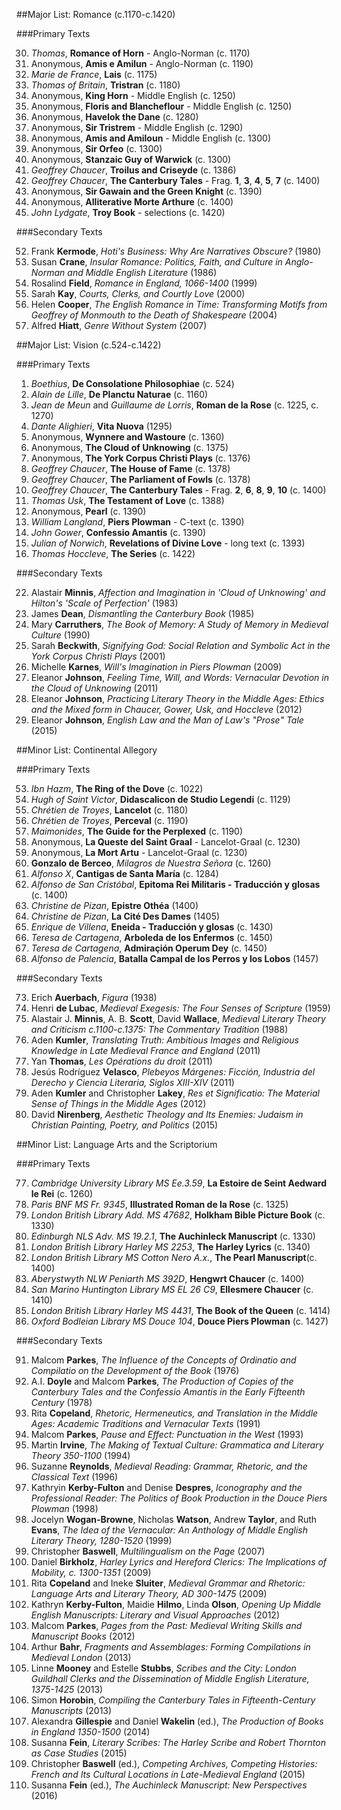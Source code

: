 ##Major List: Romance (c.1170-c.1420)

###Primary Texts

30. _Thomas_, __Romance of Horn__ - Anglo-Norman (c. 1170)
29. Anonymous, __Amis e Amilun__ - Anglo-Norman (c. 1190)
32. _Marie de France_, __Lais__ (c. 1175)
31. _Thomas of Britain_, __Tristran__ (c. 1180)
1. Anonymous, __King Horn__ - Middle English (c. 1250)
36. Anonymous, __Floris and Blancheflour__ - Middle English (c. 1250)
34. Anonymous, __Havelok the Dane__ (c. 1280)
39. Anonymous, __Sir Tristrem__ - Middle English (c. 1290)
3. Anonymous, __Amis and Amiloun__ - Middle English (c. 1300)
37. Anonymous, __Sir Orfeo__ (c. 1300)
38. Anonymous, __Stanzaic Guy of Warwick__ (c. 1300)
40. _Geoffrey Chaucer_, __Troilus and Criseyde__ (c. 1386)
41. _Geoffrey Chaucer_, __The Canterbury Tales__ - Frag. __1__, __3__, __4__, __5__, __7__ (c. 1400)
35. Anonymous, __Sir Gawain and the Green Knight__ (c. 1390)
46. Anonymous, __Alliterative Morte Arthure__ (c. 1400)
47. _John Lydgate_, __Troy Book__ - selections (c. 1420)

###Secondary Texts

52. Frank __Kermode__, _Hoti's Business: Why Are Narratives Obscure?_ (1980)
50. Susan __Crane__, _Insular Romance: Politics, Faith, and Culture in Anglo-Norman and Middle English Literature_ (1986)
51. Rosalind __Field__, _Romance in England, 1066-1400_ (1999)
48. Sarah __Kay__, _Courts, Clerks, and Courtly Love_ (2000)
49. Helen __Cooper__, _The English Romance in Time: Transforming Motifs from Geoffrey of Monmouth to the Death of Shakespeare_ (2004)
53. Alfred __Hiatt__, _Genre Without System_ (2007)

##Major List: Vision (c.524-c.1422)

###Primary Texts

1. _Boethius_, __De Consolatione Philosophiae__ (c. 524)
2. _Alain de Lille_, __De Planctu Naturae__ (c. 1160)
3. _Jean de Meun_ and _Guillaume de Lorris_, __Roman de la Rose__ (c. 1225, c. 1270)
4. _Dante Alighieri_, __Vita Nuova__ (1295) 
5. Anonymous, __Wynnere and Wastoure__ (c. 1360)
6. Anonymous, __The Cloud of Unknowing__ (c. 1375)
7. Anonymous, __The York Corpus Christi Plays__ (c. 1376) 
8. _Geoffrey Chaucer_, __The House of Fame__ (c. 1378)
9. _Geoffrey Chaucer_, __The Parliament of Fowls__ (c. 1378)
10. _Geoffrey Chaucer_, __The Canterbury Tales__ - Frag. __2__, __6__, __8__, __9__, __10__ (c. 1400)
15. _Thomas Usk_, __The Testament of Love__ (c. 1388)
16. Anonymous, __Pearl__ (c. 1390)
17. _William Langland_, __Piers Plowman__ - C-text (c. 1390)
19. _John Gower_, __Confessio Amantis__ (c. 1390)
18. _Julian of Norwich_, __Revelations of Divine Love__ - long text (c. 1393)
20. _Thomas Hoccleve_, __The Series__ (c. 1422)

###Secondary Texts

22. Alastair __Minnis__, _Affection and Imagination in 'Cloud of Unknowing' and Hilton's 'Scale of Perfection'_ (1983)
25. James __Dean__, _Dismantling the Canterbury Book_ (1985)
24. Mary __Carruthers__, _The Book of Memory: A Study of Memory in Medieval Culture_ (1990)
21. Sarah __Beckwith__, _Signifying God: Social Relation and Symbolic Act in the York Corpus Christi Plays_ (2001)
26. Michelle __Karnes__, _Will's Imagination in Piers Plowman_ (2009)
23. Eleanor __Johnson__, _Feeling Time, Will, and Words: Vernacular Devotion in the Cloud of Unknowing_ (2011)
28. Eleanor __Johnson__, _Practicing Literary Theory in the Middle Ages: Ethics and the Mixed form in Chaucer, Gower, Usk, and Hoccleve_ (2012)
27. Eleanor __Johnson__, _English Law and the Man of Law's "Prose" Tale_ (2015)


##Minor List: Continental Allegory

###Primary Texts

53. _Ibn Hazm_, __The Ring of the Dove__ (c. 1022)
67. _Hugh of Saint Victor_, __Didascalicon de Studio Legendi__ (c. 1129)
58. _Chrétien de Troyes_, __Lancelot__ (c. 1180)
59. _Chrétien de Troyes_, __Perceval__ (c. 1190)
62. _Maimonides_, __The Guide for the Perplexed__ (c. 1190)
60. Anonymous, __La Queste del Saint Graal__ - Lancelot-Graal (c. 1230)
61. Anonymous, __La Mort Artu__ - Lancelot-Graal (c. 1230)
66. __Gonzalo de Berceo__, _Milagros de Nuestra Señora_ (c. 1260)
68. _Alfonso X_, __Cantigas de Santa María__ (c. 1284)
63. _Alfonso de San Cristóbal_, __Epitoma Rei Militaris - Traducción y glosas__ (c. 1400)
57. _Christine de Pizan_, __Epistre Othéa__ (1400)
56. _Christine de Pizan_, __La Cité Des Dames__ (1405)
65. _Enrique de Villena_, __Eneida - Traducción y glosas__ (c. 1430)
54. _Teresa de Cartagena_, __Arboleda de los Enfermos__ (c. 1450)
55. _Teresa de Cartagena_, __Admiraçión Operum Dey__ (c. 1450)
64. _Alfonso de Palencia_, __Batalla Campal de los Perros y los Lobos__ (1457)

###Secondary Texts

73. Erich __Auerbach__, _Figura_ (1938)
72. Henri __de Lubac__, _Medieval Exegesis: The Four Senses of Scripture_ (1959)
68. Alastair J. __Minnis__, A. B. __Scott__, David __Wallace__, _Medieval Literary Theory and Criticism c.1100-c.1375: The Commentary Tradition_ (1988)
69. Aden __Kumler__, _Translating Truth: Ambitious Images and Religious Knowledge in Late Medieval France and England_ (2011)
74. Yan __Thomas__, _Les Opérations du droit_ (2011)
75. Jesús Rodríguez __Velasco__, _Plebeyos Márgenes: Ficción, Industria del Derecho y Ciencia Literaria, Siglos XIII-XIV_ (2011)
70. Aden __Kumler__ and Christopher __Lakey__, _Res et Significatio: The Material Sense of Things in the Middle Ages_ (2012)
71. David __Nirenberg__, _Aesthetic Theology and Its Enemies: Judaism in Christian Painting, Poetry, and Politics_ (2015)
 

##Minor List: Language Arts and the Scriptorium

###Primary Texts

77. _Cambridge University Library MS Ee.3.59_, __La Estoire de Seint Aedward le Rei__ (c. 1260)
85. _Paris BNF MS Fr. 9345_, __Illustrated Roman de la Rose__ (c. 1325)
86. _London British Library Add. MS 47682_, __Holkham Bible Picture Book__ (c. 1330)
78. _Edinburgh NLS Adv. MS 19.2.1_, __The Auchinleck Manuscript__ (c. 1330)
79. _London British Library Harley MS 2253_, __The Harley Lyrics__ (c. 1340)
82. _London British Library MS Cotton Nero A.x._, __The Pearl Manuscript__(c. 1400)
84. _Aberystwyth NLW Peniarth MS 392D_, __Hengwrt Chaucer__ (c. 1400)
80. _San Marino Huntington Library MS EL 26 C9_, __Ellesmere Chaucer__ (c. 1410)
83. _London British Library Harley MS 4431_, __The Book of the Queen__ (c. 1414)
81. _Oxford Bodleian Library MS Douce 104_, __Douce Piers Plowman__ (c. 1427) 

###Secondary Texts

91. Malcom __Parkes__, _The Influence of the Concepts of Ordinatio and Compilatio on the Development of the Book_ (1976)
89. A.I. __Doyle__ and Malcom __Parkes__, _The Production of Copies of the Canterbury Tales and the Confessio Amantis in the Early Fifteenth Century_ (1978)
94. Rita __Copeland__, _Rhetoric, Hermeneutics, and Translation in the Middle Ages: Academic Traditions and 
Vernacular Texts_ (1991)
92. Malcom __Parkes__, _Pause and Effect: Punctuation in the West_ (1993)
95. Martin __Irvine__, _The Making of Textual Culture: Grammatica and Literary Theory 350-1100_ (1994)
96. Suzanne __Reynolds__, _Medieval Reading: Grammar, Rhetoric, and the Classical Text_ (1996)
90. Kathryin __Kerby-Fulton__ and Denise __Despres__, _Iconography and the Professional Reader: The Politics of Book Production in the Douce Piers Plowman_ (1998)
76. Jocelyn __Wogan-Browne__, Nicholas __Watson__, Andrew __Taylor__, and Ruth __Evans__, _The Idea of the Vernacular: An Anthology of Middle English Literary Theory, 1280-1520_ (1999)
88. Christopher __Baswell__, _Multilingualism on the Page_ (2007)
1. Daniel __Birkholz__, _Harley Lyrics and Hereford Clerics: The Implications of Mobility, c. 1300-1351_ (2009)
75. Rita __Copeland__ and Ineke __Sluiter__, _Medieval Grammar and Rhetoric: Language Arts and Literary Theory, AD 300-1475_ (2009)
87. Kathryn __Kerby-Fulton__, Maidie __Hilmo__, Linda __Olson__, _Opening Up Middle English Manuscripts: Literary and Visual Approaches_ (2012)
93. Malcom __Parkes__, _Pages from the Past: Medieval Writing Skills and Manuscript Books_ (2012)
99. Arthur __Bahr__, _Fragments and Assemblages: Forming Compilations in Medieval London_ (2013)
1. Linne __Mooney__ and Estelle __Stubbs__, _Scribes and the City: London Guildhall Clerks and the Dissemination of Middle English Literature, 1375-1425_ (2013)
1. Simon __Horobin__, _Compiling the Canterbury Tales in Fifteenth-Century Manuscripts_ (2013)
1. Alexandra __Gillespie__ and Daniel __Wakelin__ (ed.), _The Production of Books in England 1350-1500_ (2014)
97. Susanna __Fein__, _Literary Scribes: The Harley Scribe and Robert Thornton as Case Studies_ (2015)
98. Christopher __Baswell__ (ed.), _Competing Archives, Competing Histories: French and Its Cultural Locations in Late-Medieval England_ (2015)
1. Susanna __Fein__ (ed.), _The Auchinleck Manuscript: New Perspectives_ (2016)
